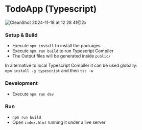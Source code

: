 # TodoApp (Typescript)
![CleanShot 2024-11-18 at 12 28 41@2x](https://github.com/user-attachments/assets/61bd1970-462b-489c-8c85-b14bf346ad38)

### Setup & Build
- Execute `npm install` to install the packages
- Execute `npm run build` to run Typescript Compiler
- The Output files will be generated inside `public/`

In alternative to local Typescript Compiler it can be used globally:  
`npm install -g typescript` and then `tsc -w`

### Development
- Execute `npm run dev`
### Run
- `npm run build`
- Open `index.html` running it under a live server
